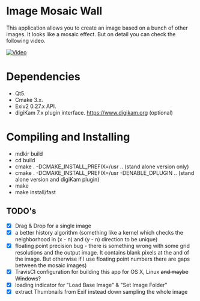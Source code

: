 # Image Mosaic Wall

This application allows you to create an image based on a bunch of other images. It looks like a mosaic effect. But on detail you can check the following video.

[![Video](https://github.com/scheckmedia/ImageMosaicWall/blob/master/docs/placeholer.jpg?raw=true)](https://scheck-media.de/tmp/imw.mp4)

# Dependencies

- Qt5.
- Cmake 3.x.
- Exiv2 0.27.x API.
- digiKam 7.x plugin interface. <https://www.digikam.org> (optional)

# Compiling and Installing

- mdkir build
- cd build
- cmake . -DCMAKE_INSTALL_PREFIX=/usr ..                            (stand alone version only)
- cmake . -DCMAKE_INSTALL_PREFIX=/usr -DENABLE_DPLUGIN ..           (stand alone version and digiKam plugin)
- make
- make install/fast

## TODO's

- [x] Drag & Drop for a single image
- [x] a better history algorithm (something like a kernel which checks the neighborhood in (x - n) and (y - n) direction to be unique)
- [x] floating point precision bug - there is something wrong with some grid resolutions and the output image. It contains blank pixels at the and of the image. But otherwise if I use floating point numbers there are gaps between the mosaic images)
- [x] TravisCI configuration for building this app for OS X, Linux ~~and maybe Windows~~?
- [x] loading indicator for "Load Base Image" & "Set Image Folder"
- [x] extract Thumbnails from Exif instead down sampling the whole image
